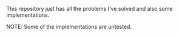 This repository just has all the problems I've
solved and also some implementations.

NOTE: Some of the implementations are untested.
